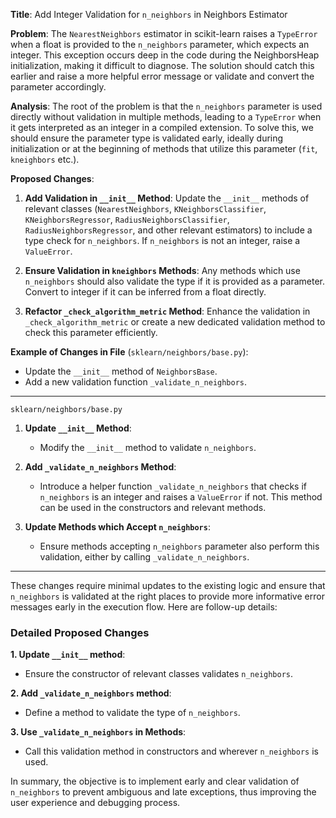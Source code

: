 **Title**: Add Integer Validation for `n_neighbors` in Neighbors Estimator

**Problem**: 
The `NearestNeighbors` estimator in scikit-learn raises a `TypeError` when a float is provided to the `n_neighbors` parameter, which expects an integer. This exception occurs deep in the code during the NeighborsHeap initialization, making it difficult to diagnose. The solution should catch this earlier and raise a more helpful error message or validate and convert the parameter accordingly.

**Analysis**:
The root of the problem is that the `n_neighbors` parameter is used directly without validation in multiple methods, leading to a `TypeError` when it gets interpreted as an integer in a compiled extension. To solve this, we should ensure the parameter type is validated early, ideally during initialization or at the beginning of methods that utilize this parameter (`fit`, `kneighbors` etc.).

**Proposed Changes**:
1. **Add Validation in `__init__` Method**:
   Update the `__init__` methods of relevant classes (`NearestNeighbors`, `KNeighborsClassifier`, `KNeighborsRegressor`, `RadiusNeighborsClassifier`, `RadiusNeighborsRegressor`, and other relevant estimators) to include a type check for `n_neighbors`. If `n_neighbors` is not an integer, raise a `ValueError`.

2. **Ensure Validation in `kneighbors` Methods**:
   Any methods which use `n_neighbors` should also validate the type if it is provided as a parameter. Convert to integer if it can be inferred from a float directly.

3. **Refactor `_check_algorithm_metric` Method**:
   Enhance the validation in `_check_algorithm_metric` or create a new dedicated validation method to check this parameter efficiently.

**Example of Changes in File** (`sklearn/neighbors/base.py`):
- Update the `__init__` method of `NeighborsBase`.
- Add a new validation function `_validate_n_neighbors`.

---

`sklearn/neighbors/base.py`

1. **Update `__init__` Method**:
   - Modify the `__init__` method to validate `n_neighbors`.

2. **Add `_validate_n_neighbors` Method**:
   - Introduce a helper function `_validate_n_neighbors` that checks if `n_neighbors` is an integer and raises a `ValueError` if not. This method can be used in the constructors and relevant methods.

3. **Update Methods which Accept `n_neighbors`**:
   - Ensure methods accepting `n_neighbors` parameter also perform this validation, either by calling `_validate_n_neighbors`.

---

These changes require minimal updates to the existing logic and ensure that `n_neighbors` is validated at the right places to provide more informative error messages early in the execution flow. Here are follow-up details:

### Detailed Proposed Changes

**1. Update `__init__` method**:
- Ensure the constructor of relevant classes validates `n_neighbors`.

**2. Add `_validate_n_neighbors` method**:
- Define a method to validate the type of `n_neighbors`.

   

**3. Use `_validate_n_neighbors` in Methods**:
- Call this validation method in constructors and wherever `n_neighbors` is used.

   

   

In summary, the objective is to implement early and clear validation of `n_neighbors` to prevent ambiguous and late exceptions, thus improving the user experience and debugging process.
